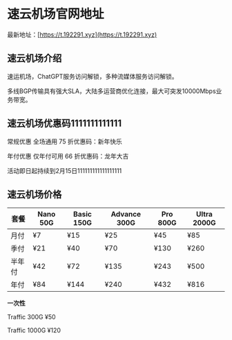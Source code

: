 # 速云机场官网地址

最新地址：[https://t.192291.xyz](https://t.192291.xyz)

## 速云机场介绍

速运机场，ChatGPT服务访问解锁，多种流媒体服务访问解锁。

多线BGP传输具有强大SLA，大陆多运营商优化连接，最大可突发10000Mbps业务带宽。

## 速云机场优惠码1111111111111

常规优惠 全场通用 75 折优惠码：新年快乐

年付优惠 仅年付可用 66 折优惠码：龙年大吉

活动即日起持续到2月15日111111111111111111

## 速云机场价格

|套餐|Nano 50G|Basic 150G|Advance 300G|Pro 800G|Ultra 2000G|
|----|----|----|----|----|----|
|月付|¥7|¥15|¥25|¥45|¥85|
|季付|¥21|¥40|¥70|¥130|¥260|
|半年付|¥42|¥72|¥135|¥243|¥500|
|年付|¥84|¥144|¥240|¥432|¥816|

**一次性**

Traffic 300G  ¥50

Traffic 1000G ¥120

